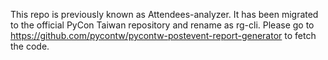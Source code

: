 This repo is previously known as Attendees-analyzer. It has been migrated to the official PyCon Taiwan repository and rename as rg-cli. Please go to https://github.com/pycontw/pycontw-postevent-report-generator to fetch the code.
